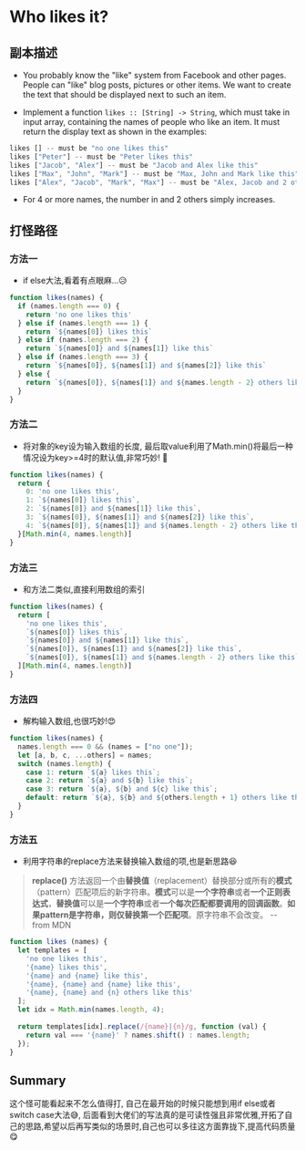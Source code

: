 # Who likes it?

## 副本描述

- You probably know the "like" system from Facebook and other pages. People can "like" blog posts, pictures or other items. We want to create the text that should be displayed next to such an item.

- Implement a function `likes :: [String] -> String`, which must take in input array, containing the names of people who like an item. It must return the display text as shown in the examples:  

```js
likes [] -- must be "no one likes this"
likes ["Peter"] -- must be "Peter likes this"
likes ["Jacob", "Alex"] -- must be "Jacob and Alex like this"
likes ["Max", "John", "Mark"] -- must be "Max, John and Mark like this"
likes ["Alex", "Jacob", "Mark", "Max"] -- must be "Alex, Jacob and 2 others like this"
```

- For 4 or more names, the number in and 2 others simply increases.  

## 打怪路径

### 方法一

- if else大法,看着有点眼麻...😥

```js
function likes(names) {
  if (names.length === 0) {
    return 'no one likes this'
  } else if (names.length === 1) {
    return `${names[0]} likes this`
  } else if (names.length === 2) {
    return `${names[0]} and ${names[1]} like this`
  } else if (names.length === 3) {
    return `${names[0]}, ${names[1]} and ${names[2]} like this`
  } else {
    return `${names[0]}, ${names[1]} and ${names.length - 2} others like this`
  }
}
```

### 方法二

- 将对象的key设为输入数组的长度, 最后取value利用了Math.min()将最后一种情况设为key>=4时的默认值,非常巧妙! 🤩

```js
function likes(names) {
  return {
    0: 'no one likes this',
    1: `${names[0]} likes this`, 
    2: `${names[0]} and ${names[1]} like this`, 
    3: `${names[0]}, ${names[1]} and ${names[2]} like this`, 
    4: `${names[0]}, ${names[1]} and ${names.length - 2} others like this`, 
  }[Math.min(4, names.length)]
}
```

### 方法三

- 和方法二类似,直接利用数组的索引

```js
function likes(names) {
  return [
    'no one likes this',
    `${names[0]} likes this`,
    `${names[0]} and ${names[1]} like this`,
    `${names[0]}, ${names[1]} and ${names[2]} like this`,
    `${names[0]}, ${names[1]} and ${names.length - 2} others like this`
  ][Math.min(4, names.length)]
}
```

### 方法四

- 解构输入数组,也很巧妙!😍

```js
function likes(names) {
  names.length === 0 && (names = ["no one"]);
  let [a, b, c, ...others] = names;
  switch (names.length) {
    case 1: return `${a} likes this`;
    case 2: return `${a} and ${b} like this`;
    case 3: return `${a}, ${b} and ${c} like this`;
    default: return `${a}, ${b} and ${others.length + 1} others like this`;
  }
}
```

### 方法五

- 利用字符串的replace方法来替换输入数组的项,也是新思路😆

> **replace()** 方法返回一个由**替换值**（replacement）替换部分或所有的**模式**（pattern）匹配项后的新字符串。**模式**可以是**一个字符串**或者**一个正则表达式**，**替换值**可以是**一个字符串**或者**一个每次匹配都要调用的回调函数**。**如果pattern是字符串，则仅替换第一个匹配项**。原字符串不会改变。 -- from MDN

```js
function likes (names) {
  let templates = [
    'no one likes this',
    '{name} likes this',
    '{name} and {name} like this',
    '{name}, {name} and {name} like this',
    '{name}, {name} and {n} others like this'
  ];
  let idx = Math.min(names.length, 4);
  
  return templates[idx].replace(/{name}|{n}/g, function (val) {
    return val === '{name}' ? names.shift() : names.length;
  });
}
```

## Summary

这个怪可能看起来不怎么值得打, 自己在最开始的时候只能想到用if else或者switch case大法😅, 后面看到大佬们的写法真的是可读性强且非常优雅,开拓了自己的思路,希望以后再写类似的场景时,自己也可以多往这方面靠拢下,提高代码质量😋
